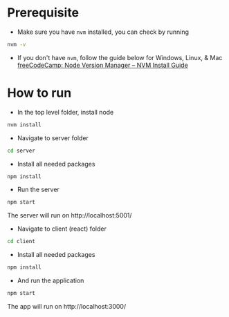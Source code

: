 # Prerequisite

- Make sure you have `nvm` installed, you can check by running
```bash
nvm -v
```

- If you don't have `nvm`, follow the guide below for Windows, Linux, & Mac
[freeCodeCamp: Node Version Manager – NVM Install Guide](https://www.freecodecamp.org/news/node-version-manager-nvm-install-guide/)

# How to run

- In the top level folder, install node
```bash
nvm install
```

- Navigate to server folder

```bash
cd server
```

- Install all needed packages

```bash
npm install
```

- Run the server

```bash
npm start
```

The server will run on http://localhost:5001/

- Navigate to client (react) folder

```bash
cd client
```

- Install all needed packages

```bash
npm install
```

- And run the application

```bash
npm start
```

The app will run on http://localhost:3000/
